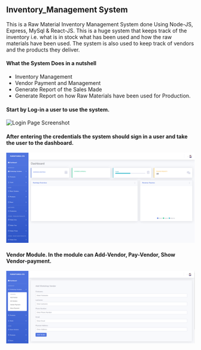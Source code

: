 ## Inventory_Management System
 This is a Raw Material Inventory Management System done Using Node-JS, Express, MySql & React-JS.
 This is a huge system that keeps track of the inventory i.e. what is in stock what has been used and how the raw materials have been used.
 The system is also used to keep track of vendors and the products they deliver.

 #### What the System Does in a nutshell
-  Inventory Management
-  Vendor Payment and Management
-  Generate Report of the Sales Made
-  Generate Report on how Raw Materials have been used for Production.

#### Start by Log-in a user to use the system.
 ![Login Page Screenshot](https://github.com/user-attachments/assets/d3d437f8-c6a0-4527-8a2b-0128a065b0e3)


#### After entering the credentials the system should sign in a user and take the user to the dashboard.

![image](https://github.com/Edouma/Inventory_Management/blob/main/Dashboard.png)


#### Vendor Module. In the module can Add-Vendor, Pay-Vendor, Show Vendor-payment. 
![Vendor](https://github.com/Edouma/Inventory_Management/blob/main/Vendor.png)



